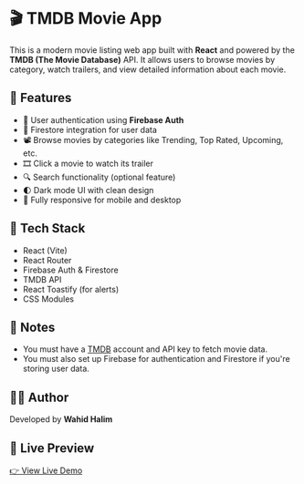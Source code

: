 # 🎬 TMDB Movie App

This is a modern movie listing web app built with **React** and powered by the **TMDB (The Movie Database)** API. It allows users to browse movies by category, watch trailers, and view detailed information about each movie.

## 🚀 Features

- 🔐 User authentication using **Firebase Auth**  
- 📁 Firestore integration for user data  
- 📽️ Browse movies by categories like Trending, Top Rated, Upcoming, etc.  
- 🎞️ Click a movie to watch its trailer  
- 🔍 Search functionality (optional feature)  
- 🌓 Dark mode UI with clean design  
- 📱 Fully responsive for mobile and desktop  

## 🧰 Tech Stack

- React (Vite)  
- React Router  
- Firebase Auth & Firestore  
- TMDB API  
- React Toastify (for alerts)  
- CSS Modules  

## 📝 Notes

- You must have a [TMDB](https://www.themoviedb.org/) account and API key to fetch movie data.  
- You must also set up Firebase for authentication and Firestore if you're storing user data.  

## 🙋‍♂️ Author

Developed by **Wahid Halim**

## 🔗 Live Preview

[👉 View Live Demo](https://nclonewahid.netlify.app/login)
